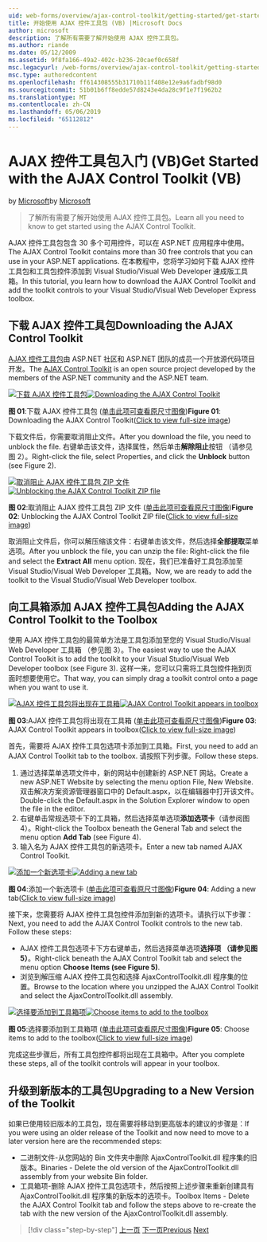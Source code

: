 ```yaml
---
uid: web-forms/overview/ajax-control-toolkit/getting-started/get-started-with-the-ajax-control-toolkit-vb
title: 开始使用 AJAX 控件工具包 (VB) |Microsoft Docs
author: microsoft
description: 了解所有需要了解开始使用 AJAX 控件工具包。
ms.author: riande
ms.date: 05/12/2009
ms.assetid: 9f8fa166-49a2-402c-b236-20caef0c658f
msc.legacyurl: /web-forms/overview/ajax-control-toolkit/getting-started/get-started-with-the-ajax-control-toolkit-vb
msc.type: authoredcontent
ms.openlocfilehash: ff614308555b31710b11f408e12e9a6fadbf98d0
ms.sourcegitcommit: 51b01b6ff8edde57d8243e4da28c9f1e7f1962b2
ms.translationtype: MT
ms.contentlocale: zh-CN
ms.lasthandoff: 05/06/2019
ms.locfileid: "65112812"
---
```

# <a name="get-started-with-the-ajax-control-toolkit-vb"></a><span data-ttu-id="939df-103">AJAX 控件工具包入门 (VB)</span><span class="sxs-lookup"><span data-stu-id="939df-103">Get Started with the AJAX Control Toolkit (VB)</span></span>

<span data-ttu-id="939df-104">by [Microsoft](https://github.com/microsoft)</span><span class="sxs-lookup"><span data-stu-id="939df-104">by [Microsoft](https://github.com/microsoft)</span></span>

> <span data-ttu-id="939df-105">了解所有需要了解开始使用 AJAX 控件工具包。</span><span class="sxs-lookup"><span data-stu-id="939df-105">Learn all you need to know to get started using the AJAX Control Toolkit.</span></span>

<span data-ttu-id="939df-106">AJAX 控件工具包包含 30 多个可用控件，可以在 ASP.NET 应用程序中使用。</span><span class="sxs-lookup"><span data-stu-id="939df-106">The AJAX Control Toolkit contains more than 30 free controls that you can use in your ASP.NET applications.</span></span> <span data-ttu-id="939df-107">在本教程中，您将学习如何下载 AJAX 控件工具包和工具包控件添加到 Visual Studio/Visual Web Developer 速成版工具箱。</span><span class="sxs-lookup"><span data-stu-id="939df-107">In this tutorial, you learn how to download the AJAX Control Toolkit and add the toolkit controls to your Visual Studio/Visual Web Developer Express toolbox.</span></span>

## <a name="downloading-the-ajax-control-toolkit"></a><span data-ttu-id="939df-108">下载 AJAX 控件工具包</span><span class="sxs-lookup"><span data-stu-id="939df-108">Downloading the AJAX Control Toolkit</span></span>

<span data-ttu-id="939df-109">[AJAX 控件工具包](http://devexpress.com/act)由 ASP.NET 社区和 ASP.NET 团队的成员一个开放源代码项目开发。</span><span class="sxs-lookup"><span data-stu-id="939df-109">The [AJAX Control Toolkit](http://devexpress.com/act) is an open source project developed by the members of the ASP.NET community and the ASP.NET team.</span></span>

<span data-ttu-id="939df-110">[![下载 AJAX 控件工具包](get-started-with-the-ajax-control-toolkit-vb/_static/image1.jpg)](get-started-with-the-ajax-control-toolkit-vb/_static/image1.png)</span><span class="sxs-lookup"><span data-stu-id="939df-110">[![Downloading the AJAX Control Toolkit](get-started-with-the-ajax-control-toolkit-vb/_static/image1.jpg)](get-started-with-the-ajax-control-toolkit-vb/_static/image1.png)</span></span>

<span data-ttu-id="939df-111">**图 01**:下载 AJAX 控件工具包 ([单击此项可查看原尺寸图像](get-started-with-the-ajax-control-toolkit-vb/_static/image2.png))</span><span class="sxs-lookup"><span data-stu-id="939df-111">**Figure 01**: Downloading the AJAX Control Toolkit([Click to view full-size image](get-started-with-the-ajax-control-toolkit-vb/_static/image2.png))</span></span>

<span data-ttu-id="939df-112">下载文件后，你需要取消阻止文件。</span><span class="sxs-lookup"><span data-stu-id="939df-112">After you download the file, you need to unblock the file.</span></span> <span data-ttu-id="939df-113">右键单击该文件，选择属性，然后单击**解除阻止**按钮 （请参见图 2）。</span><span class="sxs-lookup"><span data-stu-id="939df-113">Right-click the file, select Properties, and click the **Unblock** button (see Figure 2).</span></span>

<span data-ttu-id="939df-114">[![取消阻止 AJAX 控件工具包 ZIP 文件](get-started-with-the-ajax-control-toolkit-vb/_static/image2.jpg)](get-started-with-the-ajax-control-toolkit-vb/_static/image3.png)</span><span class="sxs-lookup"><span data-stu-id="939df-114">[![Unblocking the AJAX Control Toolkit ZIP file](get-started-with-the-ajax-control-toolkit-vb/_static/image2.jpg)](get-started-with-the-ajax-control-toolkit-vb/_static/image3.png)</span></span>

<span data-ttu-id="939df-115">**图 02**:取消阻止 AJAX 控件工具包 ZIP 文件 ([单击此项可查看原尺寸图像](get-started-with-the-ajax-control-toolkit-vb/_static/image4.png))</span><span class="sxs-lookup"><span data-stu-id="939df-115">**Figure 02**: Unblocking the AJAX Control Toolkit ZIP file([Click to view full-size image](get-started-with-the-ajax-control-toolkit-vb/_static/image4.png))</span></span>

<span data-ttu-id="939df-116">取消阻止文件后，你可以解压缩该文件：右键单击该文件，然后选择**全部提取**菜单选项。</span><span class="sxs-lookup"><span data-stu-id="939df-116">After you unblock the file, you can unzip the file: Right-click the file and select the **Extract All** menu option.</span></span> <span data-ttu-id="939df-117">现在，我们已准备好工具包添加至 Visual Studio/Visual Web Developer 工具箱。</span><span class="sxs-lookup"><span data-stu-id="939df-117">Now, we are ready to add the toolkit to the Visual Studio/Visual Web Developer toolbox.</span></span>

## <a name="adding-the-ajax-control-toolkit-to-the-toolbox"></a><span data-ttu-id="939df-118">向工具箱添加 AJAX 控件工具包</span><span class="sxs-lookup"><span data-stu-id="939df-118">Adding the AJAX Control Toolkit to the Toolbox</span></span>

<span data-ttu-id="939df-119">使用 AJAX 控件工具包的最简单方法是工具包添加至您的 Visual Studio/Visual Web Developer 工具箱 （参见图 3）。</span><span class="sxs-lookup"><span data-stu-id="939df-119">The easiest way to use the AJAX Control Toolkit is to add the toolkit to your Visual Studio/Visual Web Developer toolbox (see Figure 3).</span></span> <span data-ttu-id="939df-120">这样一来，您可以只需将工具包控件拖到页面时想要使用它。</span><span class="sxs-lookup"><span data-stu-id="939df-120">That way, you can simply drag a toolkit control onto a page when you want to use it.</span></span>

<span data-ttu-id="939df-121">[![AJAX 控件工具包将出现在工具箱](get-started-with-the-ajax-control-toolkit-vb/_static/image3.jpg)](get-started-with-the-ajax-control-toolkit-vb/_static/image5.png)</span><span class="sxs-lookup"><span data-stu-id="939df-121">[![AJAX Control Toolkit appears in toolbox](get-started-with-the-ajax-control-toolkit-vb/_static/image3.jpg)](get-started-with-the-ajax-control-toolkit-vb/_static/image5.png)</span></span>

<span data-ttu-id="939df-122">**图 03**:AJAX 控件工具包将出现在工具箱 ([单击此项可查看原尺寸图像](get-started-with-the-ajax-control-toolkit-vb/_static/image6.png))</span><span class="sxs-lookup"><span data-stu-id="939df-122">**Figure 03**: AJAX Control Toolkit appears in toolbox([Click to view full-size image](get-started-with-the-ajax-control-toolkit-vb/_static/image6.png))</span></span>

<span data-ttu-id="939df-123">首先，需要将 AJAX 控件工具包选项卡添加到工具箱。</span><span class="sxs-lookup"><span data-stu-id="939df-123">First, you need to add an AJAX Control Toolkit tab to the toolbox.</span></span> <span data-ttu-id="939df-124">请按照下列步骤。</span><span class="sxs-lookup"><span data-stu-id="939df-124">Follow these steps.</span></span>

1. <span data-ttu-id="939df-125">通过选择菜单选项文件中，新的网站中创建新的 ASP.NET 网站。</span><span class="sxs-lookup"><span data-stu-id="939df-125">Create a new ASP.NET Website by selecting the menu option File, New Website.</span></span> <span data-ttu-id="939df-126">双击解决方案资源管理器窗口中的 Default.aspx，以在编辑器中打开该文件。</span><span class="sxs-lookup"><span data-stu-id="939df-126">Double-click the Default.aspx in the Solution Explorer window to open the file in the editor.</span></span>
2. <span data-ttu-id="939df-127">右键单击常规选项卡下的工具箱，然后选择菜单选项**添加选项卡**（请参阅图 4）。</span><span class="sxs-lookup"><span data-stu-id="939df-127">Right-click the Toolbox beneath the General Tab and select the menu option **Add Tab** (see Figure 4).</span></span>
3. <span data-ttu-id="939df-128">输入名为 AJAX 控件工具包的新选项卡。</span><span class="sxs-lookup"><span data-stu-id="939df-128">Enter a new tab named AJAX Control Toolkit.</span></span>

<span data-ttu-id="939df-129">[![添加一个新选项卡](get-started-with-the-ajax-control-toolkit-vb/_static/image4.jpg)](get-started-with-the-ajax-control-toolkit-vb/_static/image7.png)</span><span class="sxs-lookup"><span data-stu-id="939df-129">[![Adding a new tab](get-started-with-the-ajax-control-toolkit-vb/_static/image4.jpg)](get-started-with-the-ajax-control-toolkit-vb/_static/image7.png)</span></span>

<span data-ttu-id="939df-130">**图 04**:添加一个新选项卡 ([单击此项可查看原尺寸图像](get-started-with-the-ajax-control-toolkit-vb/_static/image8.png))</span><span class="sxs-lookup"><span data-stu-id="939df-130">**Figure 04**: Adding a new tab([Click to view full-size image](get-started-with-the-ajax-control-toolkit-vb/_static/image8.png))</span></span>

<span data-ttu-id="939df-131">接下来，您需要将 AJAX 控件工具包控件添加到新的选项卡。请执行以下步骤：</span><span class="sxs-lookup"><span data-stu-id="939df-131">Next, you need to add the AJAX Control Toolkit controls to the new tab. Follow these steps:</span></span>

- <span data-ttu-id="939df-132">AJAX 控件工具包选项卡下方右键单击，然后选择菜单选项**选择项 （请参见图 5）**。</span><span class="sxs-lookup"><span data-stu-id="939df-132">Right-click beneath the AJAX Control Toolkit tab and select the menu option **Choose Items (see Figure 5)**.</span></span>
- <span data-ttu-id="939df-133">浏览到解压缩 AJAX 控件工具包和选择 AjaxControlToolkit.dll 程序集的位置。</span><span class="sxs-lookup"><span data-stu-id="939df-133">Browse to the location where you unzipped the AJAX Control Toolkit and select the AjaxControlToolkit.dll assembly.</span></span>

<span data-ttu-id="939df-134">[![选择要添加到工具箱项](get-started-with-the-ajax-control-toolkit-vb/_static/image5.jpg)](get-started-with-the-ajax-control-toolkit-vb/_static/image9.png)</span><span class="sxs-lookup"><span data-stu-id="939df-134">[![Choose items to add to the toolbox](get-started-with-the-ajax-control-toolkit-vb/_static/image5.jpg)](get-started-with-the-ajax-control-toolkit-vb/_static/image9.png)</span></span>

<span data-ttu-id="939df-135">**图 05**:选择要添加到工具箱项 ([单击此项可查看原尺寸图像](get-started-with-the-ajax-control-toolkit-vb/_static/image10.png))</span><span class="sxs-lookup"><span data-stu-id="939df-135">**Figure 05**: Choose items to add to the toolbox([Click to view full-size image](get-started-with-the-ajax-control-toolkit-vb/_static/image10.png))</span></span>

<span data-ttu-id="939df-136">完成这些步骤后，所有工具包控件都将出现在工具箱中。</span><span class="sxs-lookup"><span data-stu-id="939df-136">After you complete these steps, all of the toolkit controls will appear in your toolbox.</span></span>

## <a name="upgrading-to-a-new-version-of-the-toolkit"></a><span data-ttu-id="939df-137">升级到新版本的工具包</span><span class="sxs-lookup"><span data-stu-id="939df-137">Upgrading to a New Version of the Toolkit</span></span>

<span data-ttu-id="939df-138">如果已使用较旧版本的工具包，现在需要将移动到更高版本的建议的步骤是：</span><span class="sxs-lookup"><span data-stu-id="939df-138">If you were using an older release of the Toolkit and now need to move to a later version here are the recommended steps:</span></span>

- <span data-ttu-id="939df-139">二进制文件-从您网站的 Bin 文件夹中删除 AjaxControlToolkit.dll 程序集的旧版本。</span><span class="sxs-lookup"><span data-stu-id="939df-139">Binaries - Delete the old version of the AjaxControlToolkit.dll assembly from your website Bin folder.</span></span>
- <span data-ttu-id="939df-140">工具箱项-删除 AJAX 控件工具包选项卡，然后按照上述步骤来重新创建具有 AjaxControlToolkit.dll 程序集的新版本的选项卡。</span><span class="sxs-lookup"><span data-stu-id="939df-140">Toolbox Items - Delete the AJAX Control Toolkit tab and follow the steps above to re-create the tab with the new version of the AjaxControlToolkit.dll assembly.</span></span>

> [!div class="step-by-step"]
> <span data-ttu-id="939df-141">[上一页](creating-a-custom-ajax-control-toolkit-control-extender-cs.md)
> [下一页](using-ajax-control-toolkit-controls-and-control-extenders-vb.md)</span><span class="sxs-lookup"><span data-stu-id="939df-141">[Previous](creating-a-custom-ajax-control-toolkit-control-extender-cs.md)
[Next](using-ajax-control-toolkit-controls-and-control-extenders-vb.md)</span></span>
